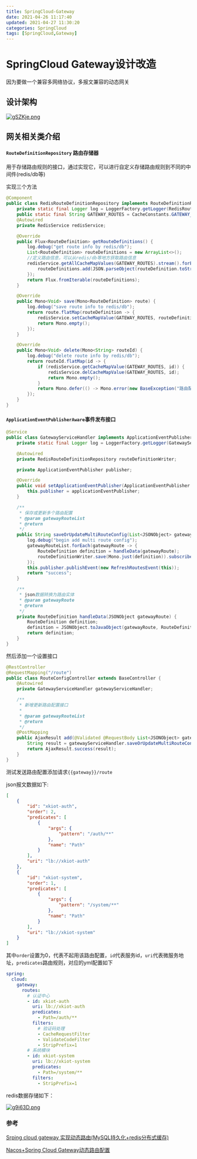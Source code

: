 ```yaml
---
title: SpringCloud-Gateway
date: 2021-04-26 11:17:40
updated: 2021-04-27 11:30:20
categories: SpringCloud
tags: [SpringCloud,Gateway]
---
```


# SpringCloud Gateway设计改造

因为要做一个兼容多网络协议，多报文兼容的动态网关

## 设计架构

[![gSZKje.png](https://z3.ax1x.com/2021/04/26/gSZKje.png)](https://imgtu.com/i/gSZKje)

## 网关相关类介绍

#### `RouteDefinitionRepository` 路由存储器

用于存储路由规则的接口，通过实现它，可以进行自定义存储路由规则到不同的中间件(redis/db等)

实现三个方法

```java
@Component
public class RedisRouteDefinitionRepository implements RouteDefinitionRepository {
    private static final Logger log = LoggerFactory.getLogger(RedisRouteDefinitionRepository.class);
    public static final String GATEWAY_ROUTES = CacheConstants.GATEWAY_ROUTES;
    @Autowired
    private RedisService redisService;

    @Override
    public Flux<RouteDefinition> getRouteDefinitions() {
        log.debug("get route info by redis/db");
        List<RouteDefinition> routeDefinitions = new ArrayList<>();
        //定义路由信息，可以从redis/db等地方获取路由信息
        redisService.getAllCacheMapValues(GATEWAY_ROUTES).stream().forEach(routeDefinition -> {
            routeDefinitions.add(JSON.parseObject(routeDefinition.toString(), RouteDefinition.class));
        });
        return Flux.fromIterable(routeDefinitions);
    }

    @Override
    public Mono<Void> save(Mono<RouteDefinition> route) {
        log.debug("save route info to redis/db");
        return route.flatMap(routeDefinition -> {
            redisService.setCacheMapValue(GATEWAY_ROUTES, routeDefinition.getId(), JSON.toJSONString(routeDefinition));
            return Mono.empty();
        });
    }

    @Override
    public Mono<Void> delete(Mono<String> routeId) {
        log.debug("delete route info by redis/db");
        return routeId.flatMap(id -> {
            if (redisService.getCacheMapValue(GATEWAY_ROUTES, id)) {
                redisService.delCacheMapValue(GATEWAY_ROUTES, id);
                return Mono.empty();
            }
            return Mono.defer(() -> Mono.error(new BaseException("路由配置没有找到: " + routeId)));
        });
    }
}
```

#### `ApplicationEventPublisherAware`事件发布接口

```java
@Service
public class GatewayServiceHandler implements ApplicationEventPublisherAware {
    private static final Logger log = LoggerFactory.getLogger(GatewayServiceHandler.class);

    @Autowired
    private RedisRouteDefinitionRepository routeDefinitionWriter;

    private ApplicationEventPublisher publisher;

    @Override
    public void setApplicationEventPublisher(ApplicationEventPublisher applicationEventPublisher) {
        this.publisher = applicationEventPublisher;
    }

    /**
     * 保存或更新多个路由配置
     * @param gatewayRouteList
     * @return
     */
    public String saveOrUpdateMultiRouteConfig(List<JSONObject> gatewayRouteList) {
        log.debug("begin add multi route config");
        gatewayRouteList.forEach(gatewayRoute -> {
            RouteDefinition definition = handleData(gatewayRoute);
            routeDefinitionWriter.save(Mono.just(definition)).subscribe();
        });
        this.publisher.publishEvent(new RefreshRoutesEvent(this));
        return "success";
    }

    /**
     * json数据转换为路由实体
     * @param gatewayRoute
     * @return
     */
    private RouteDefinition handleData(JSONObject gatewayRoute) {
        RouteDefinition definition;
        definition = JSONObject.toJavaObject(gatewayRoute, RouteDefinition.class);
        return definition;
    }
}
```

然后添加一个设置接口

```java
@RestController
@RequestMapping("/route")
public class RouteConfigController extends BaseController {
    @Autowired
    private GatewayServiceHandler gatewayServiceHandler;

    /**
     * 新增更新路由配置接口
     *
     * @param gatewayRouteList
     * @return
     */
    @PostMapping
    public AjaxResult add(@Validated @RequestBody List<JSONObject> gatewayRouteList) {
        String result = gatewayServiceHandler.saveOrUpdateMultiRouteConfig(gatewayRouteList);
        return AjaxResult.success(result);
    }
}
```

测试发送路由配置添加请求`{{gateway}}/route`

json报文数据如下:

```json
[
    {
        "id": "xkiot-auth",
        "order": 2,
        "predicates": [
            {
                "args": {
                    "pattern": "/auth/**"
                },
                "name": "Path"
            }
        ],
        "uri": "lb://xkiot-auth"
    },
    {
        "id": "xkiot-system",
        "order": 1,
        "predicates": [
            {
                "args": {
                    "pattern": "/system/**"
                },
                "name": "Path"
            }
        ],
        "uri": "lb://xkiot-system"
    }
]
```

其中`order`设置为0，代表不起用该路由配置，`id`代表服务id，`uri`代表微服务地址，`predicates`路由规则，对应的yml配置如下

```yaml
spring:
  cloud:
    gateway:
      routes:
        # 认证中心
        - id: xkiot-auth
          uri: lb://xkiot-auth
          predicates:
            - Path=/auth/**
          filters:
            # 验证码处理
            - CacheRequestFilter
            - ValidateCodeFilter
            - StripPrefix=1
        # 系统模块
        - id: xkiot-system
          uri: lb://xkiot-system
          predicates:
            - Path=/system/**
          filters:
            - StripPrefix=1
```

redis数据存储如下：

[![g9i63D.png](https://z3.ax1x.com/2021/04/27/g9i63D.png)](https://imgtu.com/i/g9i63D)



### 参考

[Srping cloud gateway 实现动态路由(MySQL持久化+redis分布式缓存)](https://www.blog-china.cn/blog/liuzaiqingshan/home/229/1594793543872)

[Nacos+Spring Cloud Gateway动态路由配置](https://developer.aliyun.com/article/759553)


